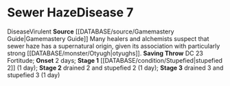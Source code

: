 ﻿---
id: '11'
level: '7'
name: Sewer Haze
onset: 2 days
rarity: Common
rus_type_level: null
saving_throw: DC 23 Fortitude
school: null
source: '[[DATABASE/source/Gamemastery Guide|Gamemastery Guide]]'
stage: 'Stage 1: stupefied 2 (1 day)Stage 2: drained 2 and stupefied 2 (1 day)Stage
  3: drained 3 and stupefied 3 (1 day)'
trait:
- '[[DATABASE/trait/Disease|Disease]]'
- '[[DATABASE/trait/Virulent|Virulent]]'
type: Disease

---
# Sewer Haze<span class="item-type">Disease 7</span>

<span class="item-trait">Disease</span><span class="item-trait">Virulent</span>
**Source** [[DATABASE/source/Gamemastery Guide|Gamemastery Guide]]
Many healers and alchemists suspect that sewer haze has a supernatural origin, given its association with particularly strong [[DATABASE/monster/Otyugh|otyughs]].
**Saving Throw** DC 23 Fortitude; **Onset** 2 days; **Stage 1** [[DATABASE/condition/Stupefied|stupefied 2]] (1 day); **Stage 2** drained 2 and stupefied 2 (1 day); **Stage 3** drained 3 and stupefied 3 (1 day)